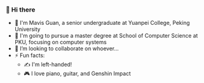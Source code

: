 ### 👋 Hi there
- :eyes: I'm Mavis Guan, a senior undergraduate at Yuanpei College, Peking University
- :book: I'm going to pursue a master degree at School of Computer Science at PKU, focusing on computer systems
- 👯 I’m looking to collaborate on whoever...
- ⚡ Fun facts: 
   - :writing_hand: I'm left-handed!
   - :video_game: I love piano, guitar, and Genshin Impact
   

